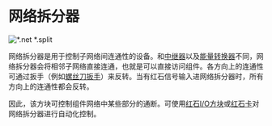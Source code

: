 # 网络拆分器

![*.net *.split](oredict:oc:netSplitter)

网络拆分器是用于控制子网络间连通性的设备。和[中继器](relay.md)以及[能量转换器](powerConverter.md)不同，网络拆分器会将相邻子网络直接连通，也就是可以直接访问组件。各方向上的连通性可通过扳手（例如[螺丝刀扳手](../item/wrench.md)）来反转。当有红石信号输入进网络拆分器时，所有方向上的连通性都会反转。

因此，该方块可控制组件网络中某些部分的通断。可使用[红石I/O方块](redstone.md)或[红石卡](../item/redstoneCard1.md)对网络拆分器进行自动化控制。
